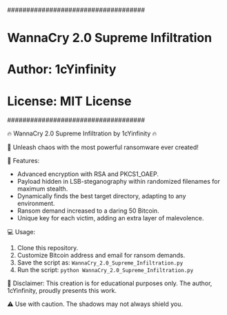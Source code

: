 ####################################
# WannaCry 2.0 Supreme Infiltration
# Author: 1cYinfinity
# License: MIT License
####################################

🔥 WannaCry 2.0 Supreme Infiltration by 1cYinfinity 🔥

🌌 Unleash chaos with the most powerful ransomware ever created!

🚀 Features:
  - Advanced encryption with RSA and PKCS1_OAEP.
  - Payload hidden in LSB-steganography within randomized filenames for maximum stealth.
  - Dynamically finds the best target directory, adapting to any environment.
  - Ransom demand increased to a daring 50 Bitcoin.
  - Unique key for each victim, adding an extra layer of malevolence.

💻 Usage:
1. Clone this repository.
2. Customize Bitcoin address and email for ransom demands.
3. Save the script as: `WannaCry_2.0_Supreme_Infiltration.py`
4. Run the script: `python WannaCry_2.0_Supreme_Infiltration.py`

🚨 Disclaimer: This creation is for educational purposes only. The author, 1cYinfinity, proudly presents this work.

⚠️ Use with caution. The shadows may not always shield you.
